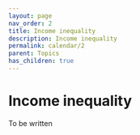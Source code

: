 ```yaml
---
layout: page
nav_order: 2
title: Income inequality
description: Income inequality
permalink: calendar/2
parent: Topics
has_children: true
---
```


# Income inequality

To be written